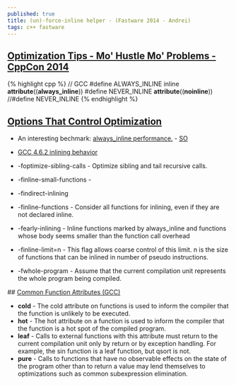 ```yaml
---
published: true
title: (un)-force-inline helper - (Fastware 2014 - Andrei)
tags: c++ fastware
---
```

## [Optimization Tips - Mo' Hustle Mo' Problems - CppCon 2014](https://www.youtube.com/watch?v=Qq_WaiwzOtI)

{% highlight cpp %}
// GCC
#define ALWAYS_INLINE inline __attribute__((__always_inline__))
#define NEVER_INLINE         __attribute__((__noinline__))
//#define NEVER_INLINE
{% endhighlight %}

## [Options That Control Optimization](https://gcc.gnu.org/onlinedocs/gcc/Optimize-Options.html)
- An interesting bechmark: [always_inline performance.](https://indico.cern.ch/event/386232/sessions/159923/attachments/771039/1057534/always_inline_performance.pdf) - [SO](https://stackoverflow.com/a/48212527/51386)
- [GCC 4.6.2 inlining behavior](https://stackoverflow.com/questions/23199385/gcc-4-6-2-inlining-behavior)

- -foptimize-sibling-calls - Optimize sibling and tail recursive calls. 
- -finline-small-functions - 
- -findirect-inlining
- -finline-functions - Consider all functions for inlining, even if they are not declared inline.
- -fearly-inlining - Inline functions marked by always_inline and functions whose body seems smaller than the function call overhead
- -finline-limit=n - This flag allows coarse control of this limit. n is the size of functions that can be inlined in number of pseudo instructions. 
- -fwhole-program - Assume that the current compilation unit represents the whole program being compiled.

## [Common Function Attributes (GCC)](https://gcc.gnu.org/onlinedocs/gcc/Common-Function-Attributes.html#Common-Function-Attributes)
- **__cold__** - The cold attribute on functions is used to inform the compiler that the function is unlikely to be executed.
- **__hot__** - The hot attribute on a function is used to inform the compiler that the function is a hot spot of the compiled program.
- **__leaf__** - Calls to external functions with this attribute must return to the current compilation unit only by return or by exception handling. For example, the sin function is a leaf function, but qsort is not.
- **__pure__** - Calls to functions that have no observable effects on the state of the program other than to return a value may lend themselves to optimizations such as common subexpression elimination.

